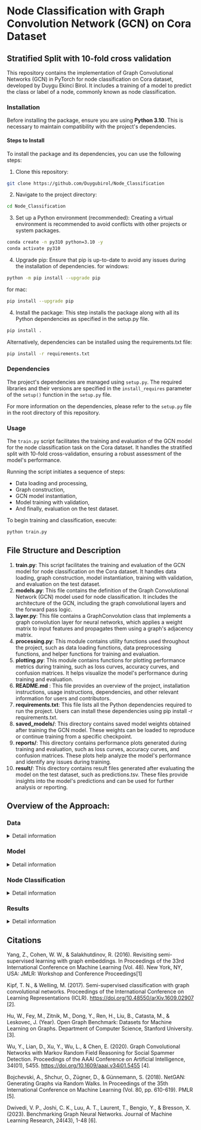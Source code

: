 # Node Classification with  Graph Convolution Network (GCN) on Cora Dataset
## Stratified Split with 10-fold cross validation 

This repository contains the implementation of Graph Convolutional Networks (GCN) in PyTorch for node classification on Cora dataset, developed by Duygu Ekinci Birol.
It includes a training of a model to predict the class or label of a node, commonly known as node classification. 


### Installation
Before installing the package, ensure you are using **Python 3.10**. This is necessary to maintain compatibility with the project's dependencies.

#### Steps to Install
To install the package and its dependencies, you can use the following steps:

1. Clone this repository:
```bash
git clone https://github.com/Duygubirol/Node_Classification
```

2. Navigate to the project directory:
```bash
cd Node_Classification
```

3. Set up a Python environment (recommended):
Creating a virtual environment is recommended to avoid conflicts with other projects or system packages.
```bash
conda create -n py310 python=3.10 -y
conda activate py310
```

4. Upgrade pip:
Ensure that pip is up-to-date to avoid any issues during the installation of dependencies.
for windows:
```bash
python -m pip install --upgrade pip
```
for mac:
```bash
pip install --upgrade pip
```

4. Install the package:
This step installs the package along with all its Python dependencies as specified in the setup.py file.
```bash
pip install .
```

Alternatively, dependencies can be installed using the requirements.txt file:
```bash
pip install -r requirements.txt
```

### Dependencies

The project's dependencies are managed using `setup.py`. The required libraries and their versions are specified in the `install_requires` parameter of the `setup()` function in the `setup.py` file.

For more information on the dependencies, please refer to the `setup.py` file in the root directory of this repository.


### Usage
The `train.py` script facilitates the training and evaluation of the GCN model for the node classification task on the Cora dataset. It handles the stratified split with 10-fold cross-validation, ensuring a robust assessment of the model's performance.

Running the script initiates a sequence of steps:
- Data loading and processing,
- Graph construction,
- GCN model instantiation,
- Model training with validation,
- And finally, evaluation on the test dataset.

To begin training and classification, execute:
```bash
python train.py
```

## File Structure and Description
1. **train.py**: This script facilitates the training and evaluation of the GCN model for node classification on the Cora dataset. It handles data loading, graph construction, model instantiation, training with validation, and evaluation on the test dataset.
2. **models.py**: This file contains the definition of the Graph Convolutional Network (GCN) model used for node classification. It includes the architecture of the GCN, including the graph convolutional layers and the forward pass logic.
3. **layer.py**: This file contains a GraphConvolution class that implements a graph convolution layer for neural networks, which applies a weight matrix to input features and propagates them using a graph's adjacency matrix.
3. **processing.py**: This module contains utility functions used throughout the project, such as data loading functions, data preprocessing functions, and helper functions for training and evaluation.
4. **plotting.py**: This module contains functions for plotting performance metrics during training, such as loss curves, accuracy curves, and confusion matrices. It helps visualize the model's performance during training and evaluation.
5. **README.md** : This file provides an overview of the project, installation instructions, usage instructions, dependencies, and other relevant information for users and contributors.
6. **requirements.txt**: This file lists all the Python dependencies required to run the project. Users can install these dependencies using pip install -r requirements.txt.
7. **saved_models/**: This directory contains saved model weights obtained after training the GCN model. These weights can be loaded to reproduce or continue training from a specific checkpoint.
8. **reports/**: This directory contains performance plots generated during training and evaluation, such as loss curves, accuracy curves, and confusion matrices. These plots help analyze the model's performance and identify any issues during training.
9. **result/**: This directory contains result files generated after evaluating the model on the test dataset, such as predictions.tsv. These files provide insights into the model's predictions and can be used for further analysis or reporting.

## Overview of the Approach:

### Data
<details>
<summary>Detail information</summary>

The Cora dataset, which can be downloaded from the provided link (https://linqs-data.soe.ucsc.edu/public/lbc/cora.), is a collection of academic publications represented as nodes in a graphintroduced by Yang et al. (2016) [1]. Each publication is connected to others through citations, forming links or edges between them. Because all nodes in the Cora dataset represent the same type of entity (research papers) and all edges represent the same type of relationship (citations), the dataset is considered homogeneous. This homogeneity simplifies the modeling process and allows for the application of techniques like graph convolutional networks (GCNs) to analyze and make predictions on the dataset.

The nodes in the Cora dataset are categorized into seven subjects: "Case_Based", "Genetic_Algorithms", "Neural_Networks", "Probabilistic_Methods", "Reinforcement_Learning", "Rule_Learning", and "Theory". These subjects represent different fields or topics of study within academia.

The goal of using this dataset is to train a model to predict the subject of each publication based on its features and its relationships with other publications. In other words, given the content of a publication and the publications it cites or is cited by, the model aims to classify it into one of the seven predefined subjects.
There are 3 main training approach in terms of data splitting for this dataset:
1. Fixed 20 nodes per class: public split for benchmarking [1],[2]
2. Random splits [2]
3. The ML models are trained on papers up to 2017, validated on those from 2018, and tested on papers published since 2019. This facilitates their application in real-world scenarios, like assisting ARXIV moderators [3]

In this repository, data splitting was conducted based on a stratified distribution of labels in the general dataset for training, validation, and testing. Since the task requires k-fold cross-validation, using fixed nodes for training is not feasible. Therefore, this repository is not intended for benchmarking comparisons. However, the training data during cross-validation is balanced, as described in these articles [1],[2], while validation and test data retained the same distribution as the dataset. To assess the dataset's generalization capability after 10 rounds of validation, the best model was evaluated on the test dataset. Hence, the approach employed random stratified splitting with balanced training data in this repository. An alternative approach could involve applying the third method.

</details>

### Model
<details>
<summary>Detail information</summary>

![Multi-layer GCN with first-order filters [2]](readme/GCN.png)

This repository utilizes a GCN [2], a type of graph neural network designed for processing and learning from graph-structured data. At its core, the GCN employs a "graph convolution" layer, which operates similarly to a conventional dense layer but incorporates information from the adjacency matrix of the graph and the feature matrix of the nodes as inputs.This allows the model to consider a node's connections when making predictions or learning representations.

**Architecture of GCNs**: A GCN layer comprises trainable parameters (weight matrix and bias vector), input features (node features matrix), and the normalized graph adjacency matrix. During operation, the layer applies graph convolution to smooth node feature vectors based on their neighboring nodes in the graph, facilitating information propagation and feature learning.

**Working of GCNs**: During training, GCNs iteratively aggregate information from neighboring nodes and update node representations accordingly. By traversing through multiple layers of GCNs, the model captures hierarchical representations of nodes, encompassing both local and global graph structures.

**Reasons for Choosing the GCN Model**:  According to recent research, simple GNN architectures can effectively solve problems at this small scale[4],[5], and the performance across different GNNs on these datasets is almost indistinguishable [6]. The GCN model was selected based on its demonstrated superior performance compared to alternative methods, particularly in terms of classification accuracy and computational efficiency. Its layer-wise propagation rule, inspired by spectral graph convolutions, enables efficient and scalable semi-supervised classification on graphs. Additionally, by leveraging the graph structure directly within the neural network architecture, the GCN achieves high classification accuracy while maintaining computational efficiency. 

</details>

### Node Classification
<details>
<summary>Detail information</summary>
Node classification is a task in graph-based machine learning where each node in a graph is assigned a label or category based on its features and its connections to other nodes. 
A GCN takes the adjacency matrix of the graph (which encodes the connections between nodes) and the node features (like text attributes or numerical data) as inputs:

- **Graph Convolution**: At each layer of a GCN, a node's features are updated by aggregating and transforming features from its neighboring nodes. This aggregation mechanism allows the model to propagate and integrate label information across the network, enabling the classification of nodes even when labels are available only for a small fraction of the entire graph.

- **Layer-wise Learning**: Multiple layers in GCNs allow the capture of not just immediate neighbor relationships but also more extended neighborhoods. This helps in understanding deeper contextual relationships within the graph, essential for accurate classification.

#### Training the GCN Model

The training involves:
- **Semi-supervised Learning**: Only a subset of nodes have labels during training. The challenge is to effectively use this limited labeled data along with the graph structure to predict labels for all nodes.
- **Cross-validation**: This process helps in validating the model's effectiveness and ensuring it generalizes well over different parts of the graph.
- **Loss Calculation and Backpropagation**: The loss function typically measures the difference between the predicted labels and the actual labels of the trained nodes. The model's parameters are optimized by minimizing this loss over several training iterations.

</details>

### Results
<details>
<summary>Detail information</summary>
After training and validating the GCN across 10 folds of cross-validation on the Cora dataset, the model demonstrated robust performance. Below are the summarized outcomes of the model's accuracy:

Training and Validation Performance:

**Mean Training Accuracy:** 0.9272 ± 0.0072

**Mean Validation Accuracy:**0.8637 ± 0.0211

These results represent the average performance across all 10 folds, showcasing the model's ability to generalize across different subsets of the data.

**Final Model Evaluation with the best model:**

Test Accuracy: 0.8782

The test accuracy indicates the effectiveness of the model when applied to unseen data, providing a realistic measure of its predictive power in practical scenarios.
This approach not only adds valuable insights about the model's 

</details>

## Citations

Yang, Z., Cohen, W. W., & Salakhutdinov, R. (2016). Revisiting semi-supervised learning with graph embeddings. In Proceedings of the 33rd International Conference on Machine Learning (Vol. 48). New York, NY, USA: JMLR: Workshop and Conference Proceedings[1]

Kipf, T. N., & Welling, M. (2017). Semi-supervised classification with graph convolutional networks. Proceedings of the International Conference on Learning Representations (ICLR). https://doi.org/10.48550/arXiv.1609.02907 [2].

Hu, W., Fey, M., Zitnik, M., Dong, Y., Ren, H., Liu, B., Catasta, M., & Leskovec, J. (Year). Open Graph Benchmark: Datasets for Machine Learning on Graphs. Department of Computer Science, Stanford University.[3]. 

Wu, Y., Lian, D., Xu, Y., Wu, L., & Chen, E. (2020). Graph Convolutional Networks with Markov Random Field Reasoning for Social Spammer Detection. Proceedings of the AAAI Conference on Artificial Intelligence, 34(01), 5455. https://doi.org/10.1609/aaai.v34i01.5455 [4]. 

Bojchevski, A., Shchur, O., Zügner, D., & Günnemann, S. (2018). NetGAN: Generating Graphs via Random Walks. In Proceedings of the 35th International Conference on Machine Learning (Vol. 80, pp. 610-619). PMLR [5]. 

Dwivedi, V. P., Joshi, C. K., Luu, A. T., Laurent, T., Bengio, Y., & Bresson, X. (2023). Benchmarking Graph Neural Networks. Journal of Machine Learning Research, 24(43), 1-48 [6].
